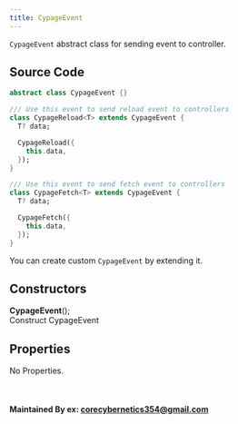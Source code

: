 ```yaml
---
title: CypageEvent
---
```


`CypageEvent` abstract class for sending event to controller.

## Source Code

```dart
abstract class CypageEvent {}

/// Use this event to send reload event to controllers
class CypageReload<T> extends CypageEvent {
  T? data;

  CypageReload({
    this.data,
  });
}

/// Use this event to send fetch event to controllers
class CypageFetch<T> extends CypageEvent {
  T? data;

  CypageFetch({
    this.data,
  });
}
```

You can create custom `CypageEvent` by extending it.

## Constructors
**CypageEvent**();<br />
Construct CypageEvent

## Properties

No Properties.

<br />

#### Maintained By ex: corecybernetics354@gmail.com